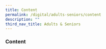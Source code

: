 ```yaml
---
title: Content
permalink: /digital/adults-seniors/content
description: ""
third_nav_title: Adults & Seniors
---
```

### **Content**